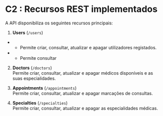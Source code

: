 # C2 : Recursos REST implementados

A API disponibiliza os seguintes recursos principais:

1. **Users** (`/users`)  
  - - Permite criar, consultar, atualizar e apagar utilizadores registados.
  - - Permite consultar 
2. **Doctors** (`/doctors`)  
   Permite criar, consultar, atualizar e apagar médicos disponíveis e as suas especialidades.

3. **Appointments** (`/appointments`)  
   Permite criar, consultar, atualizar e apagar marcações de consultas.

4. **Specialties** (`/specialties`)  
   Permite criar, consultar, atualizar e apagar as especialidades médicas.
